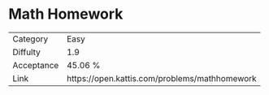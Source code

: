 # Math Homework

<table>
    <tr>
        <td>Category</td>
        <td>Easy</td>
    </tr>
    <tr>
        <td>Diffulty</td>
        <td>1.9</td>
    </tr>
    <tr>
        <td>Acceptance</td>
        <td>45.06 %</td>
    </tr>
    <tr>
        <td>Link</td>
        <td>https://open.kattis.com/problems/mathhomework</td>
    </tr>
</table>